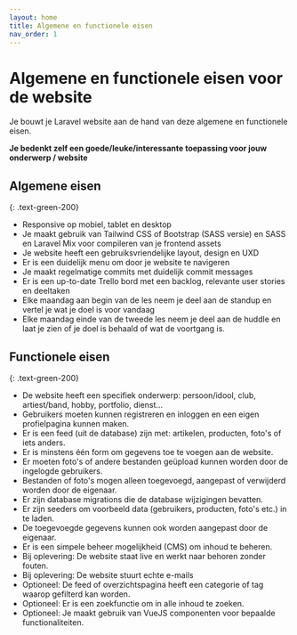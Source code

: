 ```yaml
---
layout: home
title: Algemene en functionele eisen
nav_order: 1
---
```


# Algemene en functionele eisen voor de website

Je bouwt je Laravel website aan de hand van deze algemene en functionele eisen.

**Je bedenkt zelf een goede/leuke/interessante toepassing voor jouw onderwerp / website**

##  Algemene eisen
{: .text-green-200}

- Responsive op mobiel, tablet en desktop
- Je maakt gebruik van Tailwind CSS of Bootstrap (SASS versie) en SASS en Laravel Mix voor compileren van je frontend assets
- Je website heeft een gebruiksvriendelijke layout, design en UXD
- Er is een duidelijk menu om door je website te navigeren
- Je maakt regelmatige commits met duidelijk commit messages
- Er is een up-to-date Trello bord met een backlog, relevante user stories en deeltaken
- Elke maandag aan begin van de les neem je deel aan de standup en vertel je wat je doel is voor vandaag
- Elke maandag einde van de tweede les neem je deel aan de huddle en laat je zien of je doel is behaald of wat de voortgang is.


## Functionele eisen
{: .text-green-200}

- De website heeft een specifiek onderwerp: persoon/idool, club, artiest/band, hobby, portfolio, dienst...
- Gebruikers moeten kunnen registreren en inloggen en een eigen profielpagina kunnen maken.
- Er is een feed (uit de database) zijn met: artikelen, producten, foto's of iets anders.
- Er is minstens één form om gegevens toe te voegen aan de website.
- Er moeten foto's of andere bestanden geüpload kunnen worden door de ingelogde gebruikers.
- Bestanden of foto's mogen alleen toegevoegd, aangepast of verwijderd worden door de eigenaar.
- Er zijn database migrations die de database wijzigingen bevatten.
- Er zijn seeders om voorbeeld data (gebruikers, producten, foto's etc.) in te laden.
- De toegevoegde gegevens kunnen ook worden aangepast door de eigenaar. 
- Er is een simpele beheer mogelijkheid (CMS) om inhoud te beheren.
- Bij oplevering: De website staat live en werkt naar behoren zonder fouten.
- Bij oplevering: De website stuurt echte e-mails
- Optioneel: De feed of overzichtspagina heeft een categorie of tag waarop gefilterd kan worden.
- Optioneel: Er is een zoekfunctie om in alle inhoud te zoeken.
- Optioneel: Je maakt gebruik van VueJS componenten voor bepaalde functionaliteiten.
